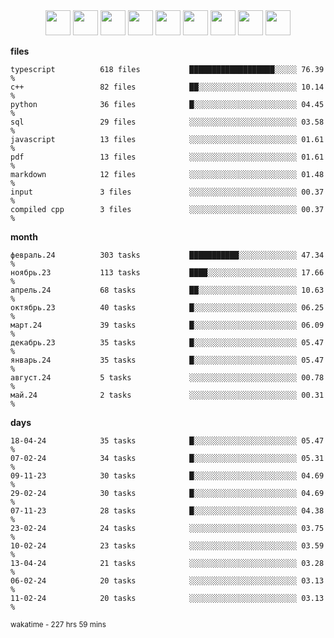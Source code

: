 <div align="center"><img src="https://assets.leetcode.com/static_assets/marketing/2024-100-lg.png" width="40" height="40"> <img src="https://assets.leetcode.com/static_assets/marketing/2024-50-lg.png" width="40" height="40"> <img src="https://assets.leetcode.com/static_assets/marketing/lg50.png" width="40" height="40"> <img src="https://leetcode.com/static/images/badges/dcc-2024-4.png" width="40" height="40"> <img src="https://leetcode.com/static/images/badges/dcc-2024-3.png" width="40" height="40"> <img src="https://leetcode.com/static/images/badges/dcc-2024-2.png" width="40" height="40"> <img src="https://leetcode.com/static/images/badges/dcc-2024-1.png" width="40" height="40"> <img src="https://leetcode.com/static/images/badges/dcc-2023-12.png" width="40" height="40"> <img src="https://leetcode.com/static/images/badges/dcc-2023-11.png" width="40" height="40"> </div>

**files**
```text
typescript          618 files           ███████████████████░░░░░ 76.39 %             
c++                 82 files            ██░░░░░░░░░░░░░░░░░░░░░░ 10.14 %             
python              36 files            █░░░░░░░░░░░░░░░░░░░░░░░ 04.45 %             
sql                 29 files            ░░░░░░░░░░░░░░░░░░░░░░░░ 03.58 %             
javascript          13 files            ░░░░░░░░░░░░░░░░░░░░░░░░ 01.61 %             
pdf                 13 files            ░░░░░░░░░░░░░░░░░░░░░░░░ 01.61 %             
markdown            12 files            ░░░░░░░░░░░░░░░░░░░░░░░░ 01.48 %             
input               3 files             ░░░░░░░░░░░░░░░░░░░░░░░░ 00.37 %             
compiled cpp        3 files             ░░░░░░░░░░░░░░░░░░░░░░░░ 00.37 %             
```

**month**
```text
февраль.24          303 tasks           ███████████░░░░░░░░░░░░░ 47.34 %             
ноябрь.23           113 tasks           ████░░░░░░░░░░░░░░░░░░░░ 17.66 %             
апрель.24           68 tasks            ██░░░░░░░░░░░░░░░░░░░░░░ 10.63 %             
октябрь.23          40 tasks            █░░░░░░░░░░░░░░░░░░░░░░░ 06.25 %             
март.24             39 tasks            █░░░░░░░░░░░░░░░░░░░░░░░ 06.09 %             
декабрь.23          35 tasks            █░░░░░░░░░░░░░░░░░░░░░░░ 05.47 %             
январь.24           35 tasks            █░░░░░░░░░░░░░░░░░░░░░░░ 05.47 %             
август.24           5 tasks             ░░░░░░░░░░░░░░░░░░░░░░░░ 00.78 %             
май.24              2 tasks             ░░░░░░░░░░░░░░░░░░░░░░░░ 00.31 %             
```

**days**
```text
18-04-24            35 tasks            █░░░░░░░░░░░░░░░░░░░░░░░ 05.47 %             
07-02-24            34 tasks            █░░░░░░░░░░░░░░░░░░░░░░░ 05.31 %             
09-11-23            30 tasks            █░░░░░░░░░░░░░░░░░░░░░░░ 04.69 %             
29-02-24            30 tasks            █░░░░░░░░░░░░░░░░░░░░░░░ 04.69 %             
07-11-23            28 tasks            █░░░░░░░░░░░░░░░░░░░░░░░ 04.38 %             
23-02-24            24 tasks            ░░░░░░░░░░░░░░░░░░░░░░░░ 03.75 %             
10-02-24            23 tasks            ░░░░░░░░░░░░░░░░░░░░░░░░ 03.59 %             
13-04-24            21 tasks            ░░░░░░░░░░░░░░░░░░░░░░░░ 03.28 %             
06-02-24            20 tasks            ░░░░░░░░░░░░░░░░░░░░░░░░ 03.13 %             
11-02-24            20 tasks            ░░░░░░░░░░░░░░░░░░░░░░░░ 03.13 %             
```

<sub>wakatime - 227 hrs 59 mins</sub>